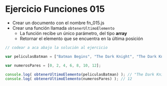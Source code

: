# Ejercicio Funciones 015

* Crear un documento con el nombre fn_015.js
* Crear una función llamada `obtenerUltimoElemento`
  * La función recibe un único parámetro, del tipo **array**
  * Retornar el elemento que se encuentra en la última posición

```js
// codear a aca abajo la solución al ejercicio

var peliculasBatman = ["Batman Begins", "The Dark Knight", "The Dark Knight Rises"];

var numerosPares = [0, 2, 4, 6, 8, 10, 12];

console.log( obtenerUltimoElemento(peliculasBatman) ); // "The Dark Knight Rises"
console.log( obtenerUltimoElemento(numerosPares) ); // 12
```